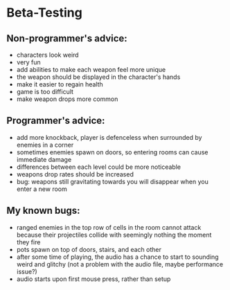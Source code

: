 # Beta-Testing

## Non-programmer's advice:
- characters look weird
- very fun
- add abilities to make each weapon feel more unique
- the weapon should be displayed in the character's hands
- make it easier to regain health
- game is too difficult
- make weapon drops more common

## Programmer's advice:
- add more knockback, player is defenceless when surrounded by enemies in a corner
- sometimes enemies spawn on doors, so entering rooms can cause immediate damage
- differences between each level could be more noticeable
- weapons drop rates should be increased
- bug: weapons still gravitating towards you will disappear when you enter a new room

## My known bugs:
- ranged enemies in the top row of cells in the room cannot attack because their projectiles collide with seemingly nothing the moment they fire
- pots spawn on top of doors, stairs, and each other
- after some time of playing, the audio has a chance to start to sounding weird and glitchy (not a problem with the audio file, maybe performance issue?)
- audio starts upon first mouse press, rather than setup
